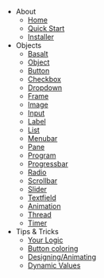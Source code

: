 - About
    - [Home](Home.md)
    - [Quick Start](home/Quick-Start.md)
    - [Installer](home/installer)
- Objects
    - [Basalt](objects/Basalt.md)
    - [Object](objects/Object.md)
    - [Button](objects/Button.md)
    - [Checkbox](objects/Checkbox.md)
    - [Dropdown](objects/Dropdown.md)
    - [Frame](objects/Frame.md)
    - [Image](objects/Image.md)
    - [Input](objects/Input.md)
    - [Label](objects/Label.md)
    - [List](objects/List.md)
    - [Menubar](objects/Menubar.md)
    - [Pane](objects/Pane.md)
    - [Program](objects/Program.md)
    - [Progressbar](objects/Progressbar.md)
    - [Radio](objects/Radio.md)
    - [Scrollbar](objects/Scrollbar.md)
    - [Slider](objects/Slider.md)
    - [Textfield](objects/Textfield.md)
    - [Animation](objects/Animation.md)
    - [Thread](objects/Thread.md)
    - [Timer](objects/Timer.md)
- Tips & Tricks
    - [Your Logic](tips/logic.md)
    - [Button coloring](tips/buttonColoring.md)
    - [Designing/Animating](tips/design.md)
    - [Dynamic Values](tips/dynamicvalues.md)
